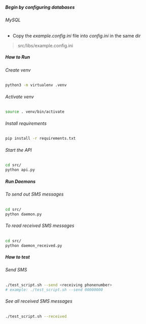 ##### Begin by configuring databases
###### MySQL
- Copy the _example.config.ini_ file into _config.ini_ in the same dir
> src/libs/example.config.ini
##### How to Run

###### Create venv
```bash
python3 -m virtualenv .venv
```

###### Activate venv
```bash
source . venv/bin/activate
```

###### Install requirements
```bash
pip install -r requirements.txt
```

###### Start the API
```bash
cd src/
python api.py
```
##### Run Daemons
###### To send out SMS messages
```bash
cd src/
python daemon.py
```
###### To read received SMS messages
```bash
cd src/
python daemon_received.py
```

##### How to test

###### Send SMS
```bash
./test_script.sh --send <receiving phonenumber>
# example: ./test_script.sh --send 00000000
```
###### See all received SMS messages
```bash
./test_script.sh --received
```
